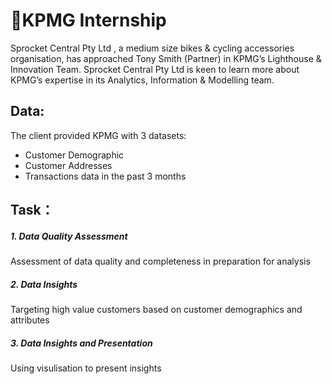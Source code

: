 # 💃KPMG Internship
Sprocket Central Pty Ltd  , a medium size bikes & cycling accessories organisation, has approached Tony Smith (Partner) in KPMG’s Lighthouse & Innovation Team. Sprocket Central Pty Ltd  is keen to learn more about KPMG’s expertise in its Analytics, Information & Modelling team. 
## Data:
The client provided KPMG with 3 datasets:

* Customer Demographic 
* Customer Addresses
* Transactions data in the past 3 months
## Task：
##### 1. Data Quality Assessment
Assessment of data quality and completeness in preparation for analysis

##### 2. Data Insights
Targeting high value customers based on customer demographics and attributes
##### 3. Data Insights and Presentation
Using visulisation to present insights
